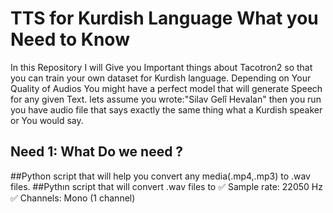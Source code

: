 # TTS for Kurdish Language  What you Need to Know

In this Repository I will Give you Important things about Tacotron2 so that you can train your own dataset for Kurdish language. 
Depending on Your Quality of Audios You might have a perfect model that will generate Speech for any given Text. 
lets assume you wrote:"Silav Gelî Hevalan" then you run 
you have audio file that says exactly the same thing what a Kurdish speaker or You would say.
## Need 1: What Do we need ?
  ##Python script that will help you convert any media(.mp4,.mp3) to .wav files. 
  ##Pythın script that will convert .wav files to ✅ Sample rate: 22050 Hz ✅ Channels: 
  Mono (1 channel)


